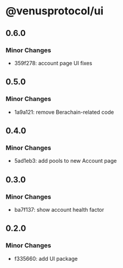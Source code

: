 # @venusprotocol/ui

## 0.6.0

### Minor Changes

- 359f278: account page UI fixes

## 0.5.0

### Minor Changes

- 1a9a121: remove Berachain-related code

## 0.4.0

### Minor Changes

- 5ad1eb3: add pools to new Account page

## 0.3.0

### Minor Changes

- ba7f137: show account health factor

## 0.2.0

### Minor Changes

- f335660: add UI package

<!-- Auto-update: 2025-10-03T14:15:17.626082 -->

<!-- Auto-update: 2025-10-14T07:51:54.434352 -->
